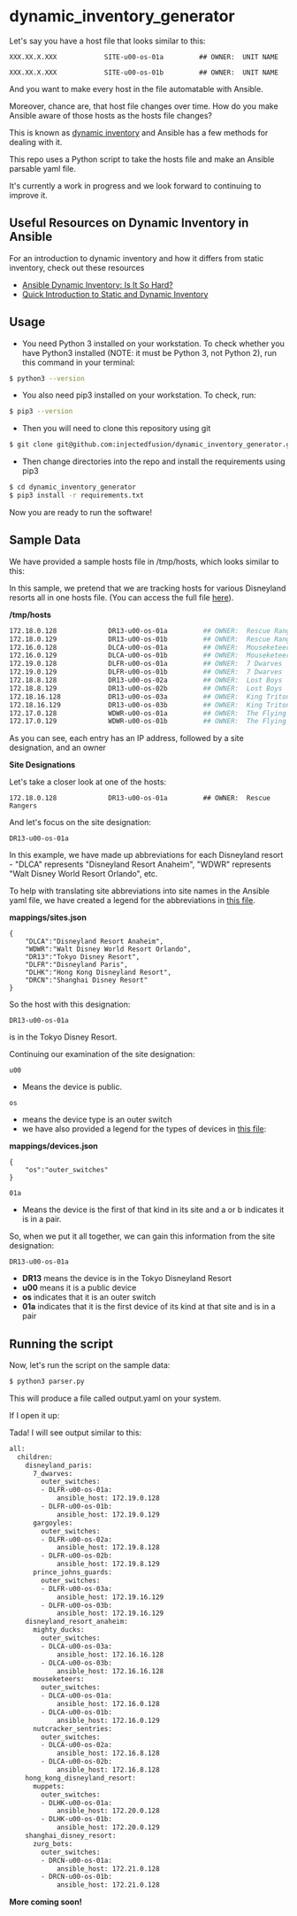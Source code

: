 # dynamic_inventory_generator

Let's say you have a host file that looks similar to this:

```
XXX.XX.X.XXX            SITE-u00-os-01a         ## OWNER:  UNIT NAME

XXX.XX.X.XXX            SITE-u00-os-01b         ## OWNER:  UNIT NAME
```

And you want to make every host in the file automatable with Ansible.

Moreover, chance are, that host file changes over time. How do you make Ansible aware of those hosts as the hosts file changes?

This is known as [dynamic inventory](https://docs.ansible.com/ansible/latest/user_guide/intro_dynamic_inventory.html) and Ansible has a few methods for dealing with it.

This repo uses a Python script to take the hosts file and make an Ansible parsable yaml file.

It's currently a work in progress and we look forward to continuing to improve it.

## Useful Resources on Dynamic Inventory in Ansible

For an introduction to dynamic inventory and how it differs from static inventory, check out these resources

* [Ansible Dynamic Inventory: Is It So Hard?](https://blog.opstree.com/2019/05/14/ansible-dynamic-inventory-is-it-so-hard/)
* [Quick Introduction to Static and Dynamic Inventory](https://www.youtube.com/watch?v=VlIl2gyF7kA)

## Usage

* You need Python 3 installed on your workstation. To check whether you have Python3 installed (NOTE: it must be Python 3, not Python 2), run this command in your terminal:

```bash
$ python3 --version
```

* You also need pip3 installed on your workstation. To check, run:

```bash
$ pip3 --version
```

* Then you will need to clone this repository using git

```bash
$ git clone git@github.com:injectedfusion/dynamic_inventory_generator.git 
```

* Then change directories into the repo and install the requirements using pip3

```bash
$ cd dynamic_inventory_generator
$ pip3 install -r requirements.txt
```

Now you are ready to run the software!

## Sample Data

We have provided a sample hosts file in /tmp/hosts, which looks similar to this:

In this sample, we pretend that we are tracking hosts for various Disneyland resorts all in one hosts file. (You can access the full file [here](tmp/hosts)).

**/tmp/hosts**
```bash
172.18.0.128             DR13-u00-os-01a         ## OWNER:  Rescue Rangers
172.18.0.129             DR13-u00-os-01b         ## OWNER:  Rescue Rangers
172.16.0.128             DLCA-u00-os-01a         ## OWNER:  Mouseketeers
172.16.0.129             DLCA-u00-os-01b         ## OWNER:  Mouseketeers
172.19.0.128             DLFR-u00-os-01a         ## OWNER:  7 Dwarves
172.19.0.129             DLFR-u00-os-01b         ## OWNER:  7 Dwarves
172.18.8.128             DR13-u00-os-02a         ## OWNER:  Lost Boys
172.18.8.129             DR13-u00-os-02b         ## OWNER:  Lost Boys
172.18.16.128            DR13-u00-os-03a         ## OWNER:  King Tritons Daughters
172.18.16.129            DR13-u00-os-03b         ## OWNER:  King Tritons Daughters
172.17.0.128             WDWR-u00-os-01a         ## OWNER:  The Flying Dutchman
172.17.0.129             WDWR-u00-os-01b         ## OWNER:  The Flying Dutchman
```

As you can see, each entry has an IP address, followed by a site designation, and an owner

**Site Designations**

Let's take a closer look at one of the hosts:

```
172.18.0.128             DR13-u00-os-01a         ## OWNER:  Rescue Rangers
```

And let's focus on the site designation:

```
DR13-u00-os-01a 
```

In this example, we have made up abbreviations for each Disneyland resort - "DLCA" represents "Disneyland Resort Anaheim", "WDWR" represents "Walt Disney World Resort Orlando", etc.

To help with translating site abbreviations into site names in the Ansible yaml file, we have created a legend for the abbreviations in [this file](mappings/sites.json).

**mappings/sites.json**
```
{
    "DLCA":"Disneyland Resort Anaheim",
    "WDWR":"Walt Disney World Resort Orlando",
    "DR13":"Tokyo Disney Resort",
    "DLFR":"Disneyland Paris",
    "DLHK":"Hong Kong Disneyland Resort",
    "DRCN":"Shanghai Disney Resort"
}
```

So the host with this designation:

```
DR13-u00-os-01a
```

is in the Tokyo Disney Resort.

Continuing our examination of the site designation:

```
u00
```
* Means the device is public.

```
os
```
* means the device type is an outer switch
* we have also provided a legend for the types of devices in [this file](mappings/devices.json):

**mappings/devices.json**

```
{
    "os":"outer_switches"
}
```

```
01a
```
* Means the device is the first of that kind in its site and a or b indicates it is in a pair.

So, when we put it all together, we can gain this information from the site designation:

```
DR13-u00-os-01a
```
* **DR13** means the device is in the Tokyo Disneyland Resort
* **u00** means it is a public device
* **os** indicates that it is an outer switch
* **01a** indicates that it is the first device of its kind at that site and is in a pair

## Running the script

Now, let's run the script on the sample data:

```bash
$ python3 parser.py
```

This will produce a file called output.yaml on your system.

If I open it up:

Tada! I will see output similar to this:

```bash
all:
  children:
    disneyland_paris:
      7_dwarves:
        outer_switches:
        - DLFR-u00-os-01a:
            ansible_host: 172.19.0.128
        - DLFR-u00-os-01b:
            ansible_host: 172.19.0.129
      gargoyles:
        outer_switches:
        - DLFR-u00-os-02a:
            ansible_host: 172.19.8.128
        - DLFR-u00-os-02b:
            ansible_host: 172.19.8.129
      prince_johns_guards:
        outer_switches:
        - DLFR-u00-os-03a:
            ansible_host: 172.19.16.129
        - DLFR-u00-os-03b:
            ansible_host: 172.19.16.129
    disneyland_resort_anaheim:
      mighty_ducks:
        outer_switches:
        - DLCA-u00-os-03a:
            ansible_host: 172.16.16.128
        - DLCA-u00-os-03b:
            ansible_host: 172.16.16.128
      mouseketeers:
        outer_switches:
        - DLCA-u00-os-01a:
            ansible_host: 172.16.0.128
        - DLCA-u00-os-01b:
            ansible_host: 172.16.0.129
      nutcracker_sentries:
        outer_switches:
        - DLCA-u00-os-02a:
            ansible_host: 172.16.8.128
        - DLCA-u00-os-02b:
            ansible_host: 172.16.8.128
    hong_kong_disneyland_resort:
      muppets:
        outer_switches:
        - DLHK-u00-os-01a:
            ansible_host: 172.20.0.128
        - DLHK-u00-os-01b:
            ansible_host: 172.20.0.129
    shanghai_disney_resort:
      zurg_bots:
        outer_switches:
        - DRCN-u00-os-01a:
            ansible_host: 172.21.0.128
        - DRCN-u00-os-01b:
            ansible_host: 172.21.0.128
```

**More coming soon!**

